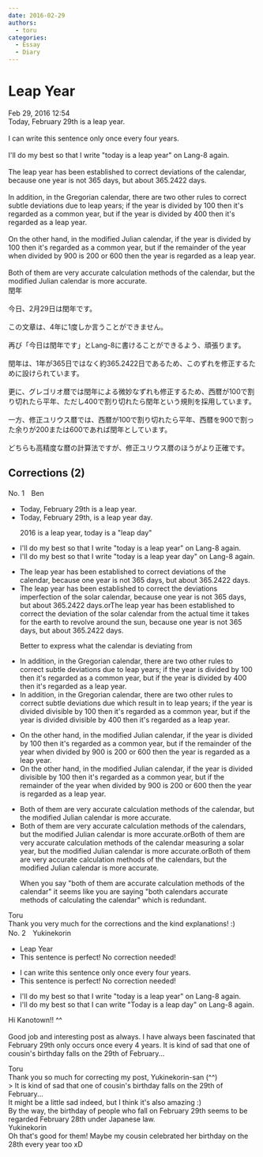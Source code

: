 ```yaml
---
date: 2016-02-29
authors:
  - toru
categories:
  - Essay
  - Diary
---
```


<h1 id="subject_show">Leap Year</h1>
<div class="date">Feb 29, 2016 12:54</div>
<div id="post"><div id="body_show_ori">
Today, February 29th is a leap year.<br/><br/>I can write this sentence only once every four years.<br/><br/>I'll do my best so that I write "today is a leap year" on Lang-8 again.<br/><br/>The leap year has been established to correct deviations of the calendar, because one year is not 365 days, but about 365.2422 days.<br/><br/>In addition, in the Gregorian calendar, there are two other rules to correct subtle deviations due to leap years; if the year is divided by 100 then it's regarded as a common year, but if the year is divided by 400 then it's regarded as a leap year.<br/><br/>On the other hand, in the modified Julian calendar, if the year is divided by 100 then it's regarded as a common year, but if the remainder of the year when divided by 900 is 200 or 600 then the year is regarded as a leap year.<br/><br/>Both of them are very accurate calculation methods of the calendar, but the modified Julian calendar is more accurate.
</div></div>

<!-- more -->

<div id="post_ja"><div id="body_show_mo">
閏年<br/><br/>今日、2月29日は閏年です。<br/><br/>この文章は、4年に1度しか言うことができません。<br/><br/>再び「今日は閏年です」とLang-8に書けることができるよう、頑張ります。<br/><br/>閏年は、1年が365日ではなく約365.2422日であるため、このずれを修正するために設けられています。<br/><br/>更に、グレゴリオ暦では閏年による微妙なずれも修正するため、西暦が100で割り切れたら平年、ただし400で割り切れたら閏年という規則を採用しています。<br/><br/>一方、修正ユリウス暦では、西暦が100で割り切れたら平年、西暦を900で割った余りが200または600であれば閏年としています。<br/><br/>どちらも高精度な暦の計算法ですが、修正ユリウス暦のほうがより正確です。
</div></div>

## Corrections (2)
<div id="block"><div class="first_name"> No. 1　<span class="just_name">Ben</span></div><div id="block2">
<ul class="correction_field">
<li class="incorrect">Today, February 29th is a leap year.</li>
<li class="corrected correct">
Today, February 29th<span class="f_red">, </span>is a leap <span class="sline">year</span> <span class="f_red">day</span>.
<p class="correction_comment">2016 is a leap year, today is a "leap day"</p>
</li>
</ul>
<ul class="correction_field">
<li class="incorrect">I'll do my best so that I write "today is a leap year" on Lang-8 again.</li>
<li class="corrected correct">
I'll do my best so that I write "today is a leap <span class="sline">year</span> <span class="f_red">day</span>" on Lang-8 again.
</li>
</ul>
<ul class="correction_field">
<li class="incorrect">The leap year has been established to correct deviations of the calendar, because one year is not 365 days, but about 365.2422 days.</li>
<li class="corrected correct">
The leap year has been established to correct <span class="f_blue">the </span><span class="sline">deviations</span> <span class="f_red">imperfection </span>of the <span class="f_blue">solar</span> calendar, because one year is not 365 days, but about 365.2422 days.<span class="f_blue">or</span>The leap year has been established to correct <span class="f_blue">the</span> deviation<span class="f_red"> </span>of the <span class="f_blue">solar </span>calendar <span class="f_blue">from the actual time it takes for the earth to revolve around the sun</span>, because one year is not 365 days, but about 365.2422 days.
<p class="correction_comment">Better to express what the calendar is deviating from</p>
</li>
</ul>
<ul class="correction_field">
<li class="incorrect">In addition, in the Gregorian calendar, there are two other rules to correct subtle deviations due to leap years; if the year is divided by 100 then it's regarded as a common year, but if the year is divided by 400 then it's regarded as a leap year.</li>
<li class="corrected correct">
In addition, in the Gregorian calendar, there are two other rules to correct subtle deviations <span class="sline">due</span> <span class="f_blue">which result in </span><span class="sline">to</span> leap years; if the year is <span class="sline">divided</span> <span class="f_red">divisible </span>by 100 then it's regarded as a common year, but if the year is <span class="sline">divided</span> <span class="f_red">divisible</span> by 400 then it's regarded as a leap year.
</li>
</ul>
<ul class="correction_field">
<li class="incorrect">On the other hand, in the modified Julian calendar, if the year is divided by 100 then it's regarded as a common year, but if the remainder of the year when divided by 900 is 200 or 600 then the year is regarded as a leap year.</li>
<li class="corrected correct">
On the other hand, in the modified Julian calendar, if the year is <span class="sline">divided</span> <span class="f_red">divisible</span> by 100 then it's regarded as a common year, but if the remainder of the year when divided by 900 is 200 or 600 then the year is regarded as a leap year.
</li>
</ul>
<ul class="correction_field">
<li class="incorrect">Both of them are very accurate calculation methods of the calendar, but the modified Julian calendar is more accurate.</li>
<li class="corrected correct">
Both of them are <span class="sline">very</span> accurate <span class="sline">calculation methods of the</span> calendar<span class="f_red">s</span>, but the modified Julian calendar is more accurate.<span class="f_blue">or</span>Both of them are <span class="sline">very</span> accurate <span class="sline">calculation</span> methods of <span class="sline">the</span> <span class="sline">calendar </span><span class="f_blue">measuring a solar year</span>, but the modified Julian calendar is more accurate.<span class="f_blue">or</span>Both of them are <span class="sline">very</span> accurate <span class="sline">calculation methods of the</span> calendar<span class="f_red">s</span>, but the modified Julian calendar is more accurate.<span class="f_blue"></span>
<p class="correction_comment">When you say "both of them are accurate calculation methods of the calendar" it seems like you are saying "both calendars accurate methods of calculating the calendar" which is redundant.</p>
</li>
</ul>
</div><div class="name"><span class="just_name">Toru</span><br>
Thank you very much for the corrections and the kind explanations! :)
</div>
</div>
<div id="block"><div class="first_name"> No. 2　<span class="just_name">Yukinekorin</span></div><div id="block2">
<ul class="correction_field">
<li class="incorrect">Leap Year</li>
<li class="corrected perfect">This sentence is perfect! No correction needed!</li>
</ul>
<ul class="correction_field">
<li class="incorrect">I can write this sentence only once every four years.</li>
<li class="corrected perfect">This sentence is perfect! No correction needed!</li>
</ul>
<ul class="correction_field">
<li class="incorrect">I'll do my best so that I write "today is a leap year" on Lang-8 again.</li>
<li class="corrected correct">
I'll do my best so that I <span class="f_blue">can </span>write "<span class="f_blue">T</span>oday is a leap <span class="f_blue">day</span>" on Lang-8 again.
</li>
</ul>
<p class="comment_small">
 Hi Kanotown!! ^^
 <br/>
 <br/>
 Good job and interesting post as always. I have always been fascinated that February 29th only occurs once every 4 years. It is kind of sad that one of cousin's birthday falls on the 29th of February...
</p>

</div><div class="name"><span class="just_name">Toru</span><br>
Thank you so much for correcting my post, Yukinekorin-san (^^)<br/>&gt; It is kind of sad that one of cousin's birthday falls on the 29th of February...<br/>It might be a little sad indeed, but I think it's also amazing :)<br/>By the way, the birthday of people who fall on February 29th seems to be regarded February 28th under Japanese law.
</div>
<div class="name"><span class="just_name">Yukinekorin</span><br>
Oh that's good for them! Maybe my cousin celebrated her birthday on the 28th every year too xD
</div>
</div>
